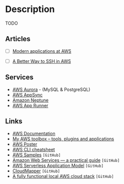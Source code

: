 # Description

TODO


## Articles

- [ ] [Modern applications at AWS](https://www.allthingsdistributed.com/2019/08/modern-applications-at-aws.html)
- [ ] [A Better Way to SSH in AWS](https://nullsweep.com/a-better-way-to-ssh-in-aws/)


## Services

- [AWS Aurora](https://aws.amazon.com/rds/aurora/) - (MySQL & PostgreSQL)
- [AWS AppSync](https://aws.amazon.com/appsync/)
- [Amazon Neptune](https://aws.amazon.com/neptune/)
- [AWS App Runner](https://aws.amazon.com/apprunner/)


## Links

- [AWS Documentation](https://docs.aws.amazon.com/)
- [My AWS toolbox – tools, plugins and applications](https://betterdev.blog/my-aws-toolbox/)
- [AWS Poster](https://moca.computingarchitectures.com/en/~hello-world/)
- [AWS CLI cheatsheet](https://devhints.io/awscli)
- [AWS Samples](https://github.com/aws-samples) `[GitHub]`
- [Amazon Web Services — a practical guide](https://github.com/open-guides/og-aws) `[GitHub]`
- [AWS Serverless Application Model](https://github.com/aws/serverless-application-model) `[GitHub]`
- [CloudMapper](https://github.com/duo-labs/cloudmapper) `[GitHub]`
- [A fully functional local AWS cloud stack](https://github.com/localstack/localstack) `[GitHub]`
